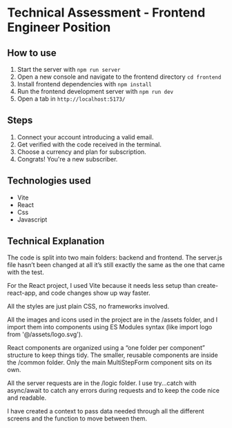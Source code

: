 # Technical Assessment - Frontend Engineer Position

## How to use

1. Start the server with `npm run server`
2. Open a new console and navigate to the frontend directory `cd frontend`
3. Install frontend dependencies with `npm install`
4. Run the frontend development server with `npm run dev`
5. Open a tab in `http://localhost:5173/`

## Steps

1. Connect your account introducing a valid email.
2. Get verified with the code received in the terminal.
3. Choose a currency and plan for subscription.
4. Congrats! You're a new subscriber.

## Technologies used

- Vite
- React
- Css
- Javascript

## Technical Explanation

The code is split into two main folders: backend and frontend. The server.js file hasn’t been changed at all it’s still exactly the same as the one that came with the test.

For the React project, I used Vite because it needs less setup than create-react-app, and code changes show up way faster.

All the styles are just plain CSS, no frameworks involved.

All the images and icons used in the project are in the /assets folder, and I import them into components using ES Modules syntax (like import logo from '@/assets/logo.svg').

React components are organized using a “one folder per component” structure to keep things tidy. The smaller, reusable components are inside the /common folder. Only the main MultiStepForm component sits on its own.

All the server requests are in the /logic folder. I use try...catch with async/await to catch any errors during requests and to keep the code nice and readable.

I have created a context to pass data needed through all the different screens and the function to move between them.
